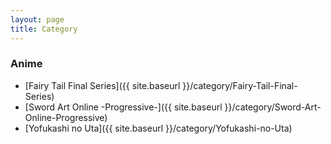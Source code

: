 ```yaml
---
layout: page
title: Category
---
```


### Anime

- [Fairy Tail Final Series]({{ site.baseurl }}/category/Fairy-Tail-Final-Series)
- [Sword Art Online -Progressive-]({{ site.baseurl }}/category/Sword-Art-Online-Progressive)
- [Yofukashi no Uta]({{ site.baseurl }}/category/Yofukashi-no-Uta)

